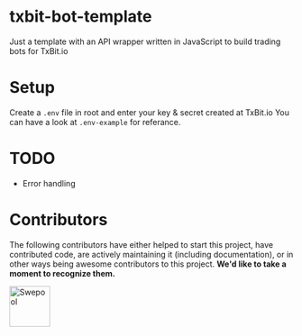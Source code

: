 # txbit-bot-template
Just a template with an API wrapper written in JavaScript to build trading bots for TxBit.io

# Setup
Create a `.env` file in root and enter your key & secret created at TxBit.io
You can have a look at `.env-example` for referance.


# TODO
- Error handling

# Contributors

The following contributors have either helped to start this project, have contributed
code, are actively maintaining it (including documentation), or in other ways
being awesome contributors to this project. **We'd like to take a moment to recognize them.**

[<img src="https://avatars.githubusercontent.com/u/36674091?v=4?size=72" alt="Swepool" width="72">](https://github.com/Swepool)
